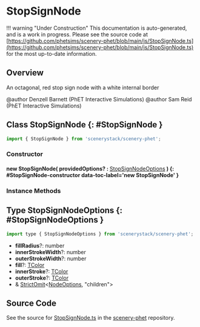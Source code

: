 # StopSignNode

!!! warning "Under Construction"
    This documentation is auto-generated, and is a work in progress. Please see the source code at
    [https://github.com/phetsims/scenery-phet/blob/main/js/StopSignNode.ts](https://github.com/phetsims/scenery-phet/blob/main/js/StopSignNode.ts) for the most up-to-date information.

## Overview

An octagonal, red stop sign node with a white internal border

@author Denzell Barnett (PhET Interactive Simulations)
@author Sam Reid (PhET Interactive Simulations)

## Class StopSignNode {: #StopSignNode }


```js
import { StopSignNode } from 'scenerystack/scenery-phet';
```
### Constructor

#### new StopSignNode( providedOptions? : <span style="font-weight: 400;">[StopSignNodeOptions](../scenery-phet/StopSignNode.md#StopSignNodeOptions)</span> ) {: #StopSignNode-constructor data-toc-label='new StopSignNode' }

### Instance Methods





## Type StopSignNodeOptions {: #StopSignNodeOptions }


```js
import type { StopSignNodeOptions } from 'scenerystack/scenery-phet';
```


- **fillRadius**?: <span style="color: hsla(calc(var(--md-hue) + 180deg),80%,40%,1);">number</span>
- **innerStrokeWidth**?: <span style="color: hsla(calc(var(--md-hue) + 180deg),80%,40%,1);">number</span>
- **outerStrokeWidth**?: <span style="color: hsla(calc(var(--md-hue) + 180deg),80%,40%,1);">number</span>
- **fill**?: [TColor](../scenery/TColor.md)
- **innerStroke**?: [TColor](../scenery/TColor.md)
- **outerStroke**?: [TColor](../scenery/TColor.md)
- &amp; [StrictOmit](../phet-core/StrictOmit.md)&lt;[NodeOptions](../scenery/Node.md#NodeOptions), "children"&gt;




## Source Code

See the source for [StopSignNode.ts](https://github.com/phetsims/scenery-phet/blob/main/js/StopSignNode.ts) in the [scenery-phet](https://github.com/phetsims/scenery-phet) repository.
